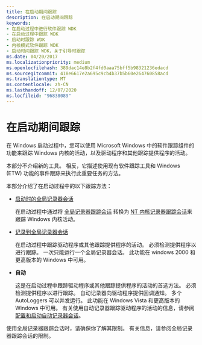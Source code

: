 ```yaml
---
title: 在启动期间跟踪
description: 在启动期间跟踪
keywords:
- 在启动过程中进行软件跟踪 WDK
- 在启动过程中跟踪 WDK
- 启动时跟踪 WDK
- 内核模式软件跟踪 WDK
- 启动时间跟踪 WDK，关于引导时跟踪
ms.date: 04/20/2017
ms.localizationpriority: medium
ms.openlocfilehash: 389dac14e8b2f4fd0aaa75bff5b98321236edacd
ms.sourcegitcommit: 418e6617e2a695c9cb4b37b5b60e264760858acd
ms.translationtype: MT
ms.contentlocale: zh-CN
ms.lasthandoff: 12/07/2020
ms.locfileid: "96838089"
---
```

# <a name="tracing-during-boot"></a>在启动期间跟踪


在 Windows 启动过程中，您可以使用 Microsoft Windows 中的软件跟踪组件的功能来跟踪 Windows 内核的活动，以及驱动程序和其他跟踪提供程序的活动。

本部分不介绍新的工具。 相反，它描述使用现有软件跟踪工具和 Windows (ETW) 功能的事件跟踪来执行此重要任务的方法。

本部分介绍了在启动过程中的以下跟踪方法：

-   [启动时的全局记录器会话](boot-time-global-logger-session.md)

    在启动过程中通过将 [全局记录器跟踪会话](global-logger-trace-session.md) 转换为 [NT 内核记录器跟踪会话](nt-kernel-logger-trace-session.md)来跟踪 Windows 内核活动。

-   [记录到全局记录器会话](logging-to-the-global-logger-session.md)

    在启动过程中跟踪驱动程序或其他跟踪提供程序的活动。 必须检测提供程序以进行跟踪。 一次只能运行一个全局记录器会话。 此功能在 windows 2000 和更高版本的 Windows 中可用。

-   **自动**

    这是在启动过程中跟踪驱动程序或其他跟踪提供程序的活动的首选方法。 必须检测提供程序以进行跟踪。 自动记录器向驱动程序提供回调通知。 多个 AutoLoggers 可以并发运行。 此功能在 Windows Vista 和更高版本的 Windows 中可用。 有关使用自动记录器跟踪驱动程序的活动的信息，请参阅 [配置和启动自动记录器会话](/windows/win32/etw/configuring-and-starting-an-autologger-session)。

使用全局记录器跟踪会话时，请确保你了解其限制。 有关信息，请参阅全局记录器跟踪会话的限制。

 

